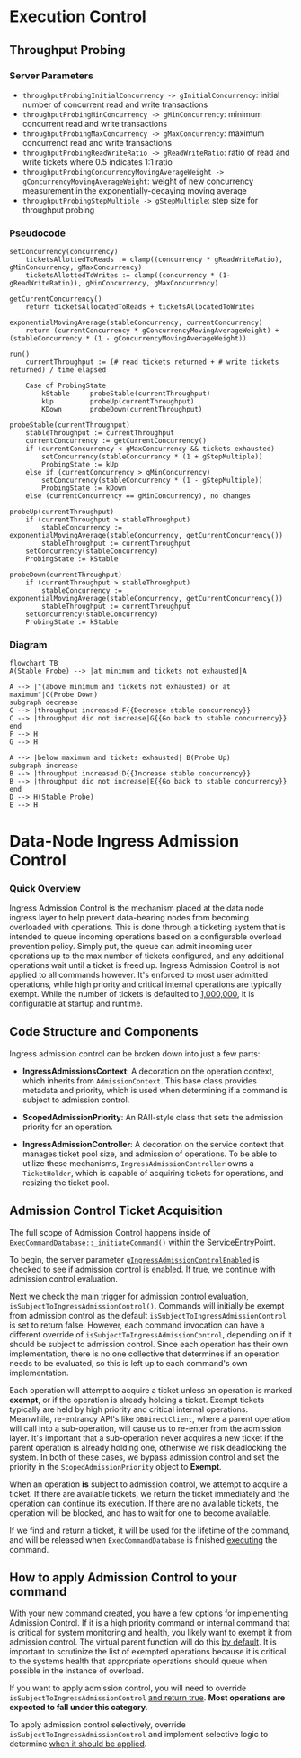 # Execution Control

## Throughput Probing

### Server Parameters

- `throughputProbingInitialConcurrency -> gInitialConcurrency`: initial number of concurrent read and write transactions
- `throughputProbingMinConcurrency -> gMinConcurrency`: minimum concurrent read and write transactions
- `throughputProbingMaxConcurrency -> gMaxConcurrency`: maximum concurrenct read and write transactions
- `throughputProbingReadWriteRatio -> gReadWriteRatio`: ratio of read and write tickets where 0.5 indicates 1:1 ratio
- `throughputProbingConcurrencyMovingAverageWeight -> gConcurrencyMovingAverageWeight`: weight of new concurrency measurement in the exponentially-decaying moving average
- `throughputProbingStepMultiple -> gStepMultiple`: step size for throughput probing

### Pseudocode

```
setConcurrency(concurrency)
    ticketsAllottedToReads := clamp((concurrency * gReadWriteRatio), gMinConcurrency, gMaxConcurrency)
    ticketsAllottedToWrites := clamp((concurrency * (1-gReadWriteRatio)), gMinConcurrency, gMaxConcurrency)

getCurrentConcurrency()
    return ticketsAllocatedToReads + ticketsAllocatedToWrites

exponentialMovingAverage(stableConcurrency, currentConcurrency)
    return (currentConcurrency * gConcurrencyMovingAverageWeight) + (stableConcurrency * (1 - gConcurrencyMovingAverageWeight))

run()
    currentThroughput := (# read tickets returned + # write tickets returned) / time elapsed

    Case of ProbingState
        kStable     probeStable(currentThroughput)
        kUp         probeUp(currentThroughput)
        KDown       probeDown(currentThroughput)

probeStable(currentThroughput)
    stableThroughput := currentThroughput
    currentConcurrency := getCurrentConcurrency()
    if (currentConcurrency < gMaxConcurrency && tickets exhausted)
        setConcurrency(stableConcurrency * (1 + gStepMultiple))
        ProbingState := kUp
    else if (currentConcurrency > gMinConcurrency)
        setConcurrency(stableConcurrency * (1 - gStepMultiple))
        ProbingState := kDown
    else (currentConcurrency == gMinConcurrency), no changes

probeUp(currentThroughput)
    if (currentThroughput > stableThroughput)
        stableConcurrency := exponentialMovingAverage(stableConcurrency, getCurrentConcurrency())
        stableThroughput := currentThroughput
    setConcurrency(stableConcurrency)
    ProbingState := kStable

probeDown(currentThroughput)
    if (currentThroughput > stableThroughput)
        stableConcurrency := exponentialMovingAverage(stableConcurrency, getCurrentConcurrency())
        stableThroughput := currentThroughput
    setConcurrency(stableConcurrency)
    ProbingState := kStable

```

### Diagram

```mermaid
flowchart TB
A(Stable Probe) --> |at minimum and tickets not exhausted|A

A --> |"(above minimum and tickets not exhausted) or at maximum"|C(Probe Down)
subgraph decrease
C --> |throughput increased|F{{Decrease stable concurrency}}
C --> |throughput did not increase|G{{Go back to stable concurrency}}
end
F --> H
G --> H

A --> |below maximum and tickets exhausted| B(Probe Up)
subgraph increase
B --> |throughput increased|D{{Increase stable concurrency}}
B --> |throughput did not increase|E{{Go back to stable concurrency}}
end
D --> H(Stable Probe)
E --> H
```

# Data-Node Ingress Admission Control

### Quick Overview

Ingress Admission Control is the mechanism placed at the data node ingress layer to help prevent data-bearing nodes from becoming overloaded with operations. This is done through a ticketing system that is intended to queue incoming operations based on a configurable overload prevention policy. Simply put, the queue can admit incoming user operations up to the max number of tickets configured, and any additional operations wait until a ticket is freed up. Ingress Admission Control is not applied to all commands however. It's enforced to most user admitted operations, while high priority and critical internal operations are typically exempt. While the number of tickets is defaulted to [1,000,000][ingressACidl], it is configurable at startup and runtime.

## Code Structure and Components

Ingress admission control can be broken down into just a few parts:

- **IngressAdmissionsContext**: A decoration on the operation context, which inherits from `AdmissionContext`. This base class provides metadata and priority, which is used when determining if a command is subject to admission control.

- **ScopedAdmissionPriority**: An RAII-style class that sets the admission priority for an operation.

- **IngressAdmissionController**: A decoration on the service context that manages ticket pool size, and admission of operations. To be able to utilize these mechanisms, `IngressAdmissionController` owns a `TicketHolder`, which is capable of acquiring tickets for operations, and resizing the ticket pool.

## Admission Control Ticket Acquisition

The full scope of Admission Control happens inside of [`ExecCommandDatabase::_initiateCommand()`][initiateCommand] within the ServiceEntryPoint.

To begin, the server parameter [`gIngressAdmissionControlEnabled`][admissionServerParam] is checked to see if admission control is enabled. If true, we continue with admission control evaluation.

Next we check the main trigger for admission control evaluation, `isSubjectToIngressAdmissionControl()`. Commands will initially be exempt from admission control as the default `isSubjectToIngressAdmissionControl` is set to return false. However, each command invocation can have a different override of `isSubjectToIngressAdmissionControl`, depending on if it should be subject to admission control. Since each operation has their own implementation, there is no one collective that determines if an operation needs to be evaluated, so this is left up to each command's own implementation.

Each operation will attempt to acquire a ticket unless an operation is marked **exempt**, or if the operation is already holding a ticket. Exempt tickets typically are held by high priority and critical internal operations. Meanwhile, re-entrancy API's like `DBDirectClient`, where a parent operation will call into a sub-operation, will cause us to re-enter from the admission layer. It's important that a sub-operation never acquires a new ticket if the parent operation is already holding one, otherwise we risk deadlocking the system. In both of these cases, we bypass admission control and set the priority in the `ScopedAdmissionPriority` object to **Exempt**.

When an operation **is** subject to admission control, we attempt to acquire a ticket. If there are available tickets, we return the ticket immediately and the operation can continue its execution. If there are no available tickets, the operation will be blocked, and has to wait for one to become available.

If we find and return a ticket, it will be used for the lifetime of the command, and will be released when `ExecCommandDatabase` is finished [executing][ticketRelease] the command.

## How to apply Admission Control to your command

With your new command created, you have a few options for implementing Admission Control. If it is a high priority command or internal command that is critical for system monitoring and health, you likely want to exempt it from admission control. The virtual parent function will do this [by default][subjectVirtualFalse]. It is important to scrutinize the list of exempted operations because it is critical to the systems health that appropriate operations should queue when possible in the instance of overload.

If you want to apply admission control, you will need to override `isSubjectToIngressAdmissionControl` [and return true][subjectAdmissionExTrue]. **Most operations are expected to fall under this category**.

To apply admission control selectively, override `isSubjectToIngressAdmissionControl` and implement selective logic to determine [when it should be applied][subjectAdmissionFind].

[initiateCommand]: https://github.com/10gen/mongo/blob/a86c7f5de2a5de4d2f49e40e8970754ec6a5ba6c/src/mongo/db/service_entry_point_shard_role.cpp#L1588
[admissionServerParam]: https://github.com/10gen/mongo/blob/291b72ec4a8364208d7633d881cddc98787832b8/src/mongo/db/service_entry_point_shard_role.cpp#L1804
[admissionPriority]: https://github.com/10gen/mongo/blob/291b72ec4a8364208d7633d881cddc98787832b8/src/mongo/db/service_entry_point_shard_role.cpp#L1809
[tryAcquire]: https://github.com/10gen/mongo/blob/0ed24f52f011fc16cd968368ace216fe7e747723/src/mongo/util/concurrency/ticketholder.cpp#L130
[subjectAdmissionExTrue]: https://github.com/10gen/mongo/blob/0ed24f52f011fc16cd968368ace216fe7e747723/src/mongo/db/commands/query_cmd/bulk_write.cpp#L1311
[subjectAdmissionFind]: https://github.com/10gen/mongo/blob/0ed24f52f011fc16cd968368ace216fe7e747723/src/mongo/db/commands/query_cmd/find_cmd.cpp#L385
[subjectVirtualFalse]: https://github.com/10gen/mongo/blob/0ed24f52f011fc16cd968368ace216fe7e747723/src/mongo/db/commands.h#L956
[ticketRelease]: https://github.com/10gen/mongo/blob/0ed24f52f011fc16cd968368ace216fe7e747723/src/mongo/db/service_entry_point_shard_role.cpp#L519
[ingressACidl]: https://github.com/10gen/mongo/blob/cbb6b8543feeb6e110f646bbeb44d8779d838db1/src/mongo/db/admission/ingress_admission_control.idl#L43
